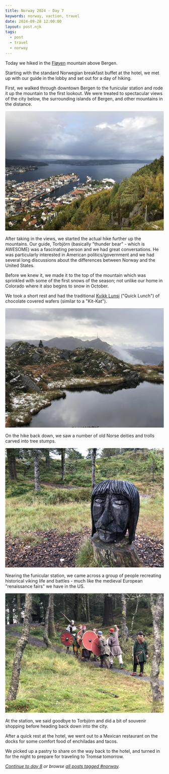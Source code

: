 ```yaml
---
title: Norway 2024 - Day 7
keywords: norway, vaction, travel
date: 2024-09-28 12:00:00
layout: post.njk
tags:
  - post
  - travel
  - norway
---
```


Today we hiked in the [Fløyen](https://en.wikipedia.org/wiki/Fløyen) mountain above Bergen.

Starting with the standard Norwegian breakfast buffet at the hotel, we met up with our guide in the lobby and set out for a day of hiking.

First, we walked through downtown Bergen to the funicular station and rode it up the mountain to the first lookout. We were treated to spectacular views of the city below, the surrounding islands of Bergen, and other mountains in the distance.

![View from Fløyen after exiting the funicular in Bergen, Norway](/media/images/norway2024/bergen-view.webp)

After taking in the views, we started the actual hike further up the mountains. Our guide, Torbjörn (basically "thunder bear" - which is AWESOME) was a fascinating person and we had great conversations. He was particularly interested in American politics/government and we had several long discussions about the differences between Norway and the United States.

Before we knew it, we made it to the top of the mountain which was sprinkled with some of the first snows of the season; not unlike our home in Colorado where it also begins to snow in October.

We took a short rest and had the traditional [Kvikk Lunsj](https://en.wikipedia.org/wiki/Kvikk_Lunsj) ("Quick Lunch") of chocolate covered wafers (similar to a "Kit-Kat").

![View from the top of Fløyen mountain in Bergen, Norway](/media/images/norway2024/bergen-mountain.webp)

On the hike back down, we saw a number of old Norse deities and trolls carved into tree stumps.

![A carving atop Fløyen in Bergen, Norway](/media/images/norway2024/bergen-face.webp)

Nearing the funicular station, we came across a group of people recreating historical viking life and battles - much like the medieval European "renaissance fairs" we have in the US.

![Locals recreating viking battles atop Fløyen in Bergen, Norway](/media/images/norway2024/bergen-vikings.webp)

At the station, we said goodbye to Torbjörn and did a bit of souvenir shopping before heading back down into the city.

After a quick rest at the hotel, we went out to a Mexican restaurant on the docks for some comfort food of enchiladas and tacos.

We picked up a pastry to share on the way back to the hotel, and turned in for the night to prepare for traveling to Tromsø tomorrow.

_[Continue to day 8](/blog/norway-2024-day-8/) or browse [all posts tagged #norway](/tags/norway/)._
